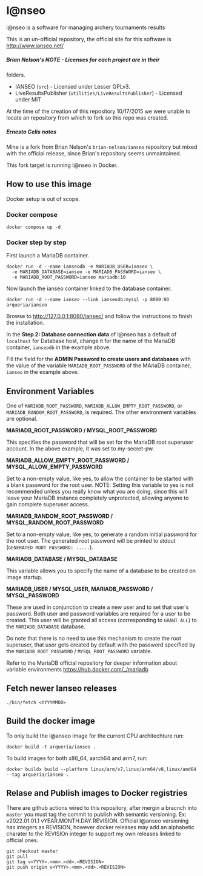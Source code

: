 # I@nseo

i@nseo is a software for managing archery tournaments results

This is an un-official repository, the official site for this software
is http://www.ianseo.net/

##### Brian Nelson's NOTE - Licenses for each project are in their
folders.

* IANSEO (`src`) - Licensed under Lesser GPLv3.
* LiveResultsPublisher (`utilities/LiveResultsPublisher`) - Licensed
  under MIT

At the time of the creation of this repository 10/17/2015 we were unable
to locate an repository from which to fork so this repo was created.

##### Ernesto Celis notes

Mine is a fork from Brian Nelson's `brian-nelson/ianseo` repository but
mixed with the official release, since Brian's repository seems
unmaintained.

This fork target is running I@nseo in Docker.

## How to use this image

Docker setup is out of scope.

### Docker compose

```
docker compose up -d
```


### Docker step by step

First launch a MariaDB container.

```
docker run -d --name ianseodb -e MARIADB_USER=ianseo \
  -e MARIADB_DATABASE=ianseo -e MARIADB_PASSWORD=ianseo \
  -e MARIADB_ROOT_PASSWORD=ianseo mariadb:10
```

Now launch the ianseo container linked to the database container.

```
docker run -d --name ianseo --link ianseodb:mysql -p 8080:80 arqueria/ianseo
```

Browse to http://127.0.0.1:8080/ianseo/ and follow the instructions to
finish the installation.

In the **Step 2: Database connection data** of I@nseo has a default of
`localhost` for Database host, change it for the name of the MariaDB
container, `ianseodb` in the example above.

Fill the field for the **ADMIN Password to create users and databases**
with the value of the variable `MARIADB_ROOT_PASSWORD` of the MAriaDB
container, `ianseo` in the example above.

## Environment Variables

One of `MARIADB_ROOT_PASSWORD`, `MARIADB_ALLOW_EMPTY_ROOT_PASSWORD`, or
`MARIADB_RANDOM_ROOT_PASSWORD`, is required. The other environment
variables are optional.

**MARIADB_ROOT_PASSWORD / MYSQL_ROOT_PASSWORD**

This specifies the password that will be set for the MariaDB root
superuser account. In the above example, it was set to my-secret-pw.

**MARIADB_ALLOW_EMPTY_ROOT_PASSWORD / MYSQL_ALLOW_EMPTY_PASSWORD**

Set to a non-empty value, like yes, to allow the container to be started
with a blank password for the root user. NOTE: Setting this variable to
yes is not recommended unless you really know what you are doing, since
this will leave your MariaDB instance completely unprotected, allowing
anyone to gain complete superuser access.

**MARIADB_RANDOM_ROOT_PASSWORD / MYSQL_RANDOM_ROOT_PASSWORD**

Set to a non-empty value, like yes, to generate a random initial
password for the root user. The generated root password will be printed
to stdout (`GENERATED ROOT PASSWORD: .....`).

**MARIADB_DATABASE / MYSQL_DATABASE**

This variable allows you to specify the name of a database to be created
on image startup.

**MARIADB_USER / MYSQL_USER, MARIADB_PASSWORD / MYSQL_PASSWORD**

These are used in conjunction to create a new user and to set that
user's password. Both user and password variables are required for a
user to be created. This user will be granted all access (corresponding
to `GRANT ALL`) to the `MARIADB_DATABASE` database.

Do note that there is no need to use this mechanism to create the root
superuser, that user gets created by default with the password specified
by the `MARIADB_ROOT_PASSWORD` / `MYSQL_ROOT_PASSWORD` variable.

Refer to the MariaDB official repository for deeper information about
variable environments https://hub.docker.com/_/mariadb

## Fetch newer Ianseo releases

```
./bin/fetch <YYYYMMDD>
```

## Build the docker image

To only build the i@anseo image for the current CPU architechture run:

```
docker build -t arqueria/ianseo .
```
To build images for both x86_64, aarch64 and arm7, run:

```
docker buildx build --platform linux/arm/v7,linux/arm64/v8,linux/amd64 --tag arqueria/ianseo .
```

## Relase and Publish images to Docker registries

There are github actions wired to this repository, after mergin a bracnch into `master` you must tag the commit to publish with semantic versioning. Ex: v2022.01.01.1 vYEAR.MONTH.DAY.REVISION. Official I@anseo versioning has integers as REVISION, however docker releases may add an alphabetic charater to the REVISIOn integer to support my own releases linked to official ones.

```
git checkout master
git pull
git tag v<YYYY>.<mm>.<dd>.<REVISION>
git push origin v<YYYY>.<mm>.<dd>.<REVISION>
```
